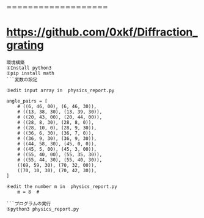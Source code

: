 ＝＝＝＝＝＝＝＝＝＝＝＝＝＝＝＝＝＝＝


 # https://github.com/0xkf/Diffraction_grating

```
環境構築
①Install python3
②pip install math
```変数の設定

③edit input array in  physics_report.py

angle_pairs = [
    # ((6, 46, 00), (6, 46, 30)),
    # ((13, 38, 30), (13, 39, 30)),
    # ((20, 43, 00), (20, 44, 00)),
    # ((28, 8, 30), (28, 8, 0)),
    # ((28, 10, 0), (28, 9, 30)),
    # ((36, 6, 30), (36, 7, 0)),
    # ((36, 9, 30), (36, 9, 30)),
    # ((44, 58, 30), (45, 0, 0)),
    # ((45, 5, 00), (45, 3, 00)),
    # ((55, 40, 00), (55, 35, 30)),
    # ((55, 44, 30), (55, 40, 30)),
    ((69, 59, 30), (70, 32, 00)),
    ((70, 10, 30), (70, 42, 30)),
]

④edit the number m in  physics_report.py
    m = 8  # 

```プログラムの実行
⑤python3 physics_report.py

```